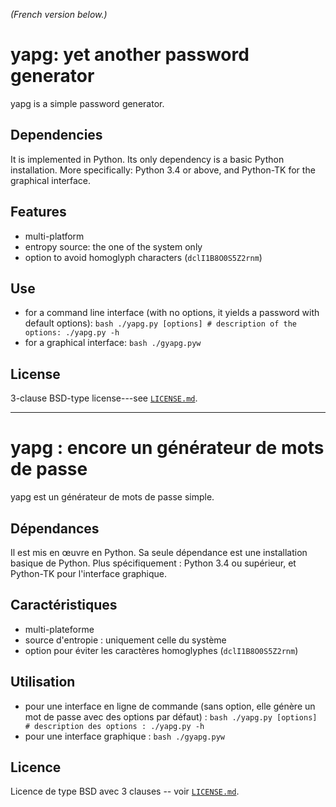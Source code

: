<!-- -*- coding: utf-8 -*- -->

*(French version below.)*

yapg: yet another password generator
====================================

yapg is a simple password generator.

Dependencies
------------

It is implemented in Python. Its only dependency is a basic Python
installation. More specifically: Python 3.4 or above, and Python-TK for
the graphical interface.

Features
--------

-   multi-platform
-   entropy source: the one of the system only
-   option to avoid homoglyph characters (`dclI1B8O0S5Z2rnm`)

Use
---

-   for a command line interface (with no options, it yields a password
    with default options):
        ```bash
        ./yapg.py [options]
        # description of the options:
        ./yapg.py -h
        ```
-   for a graphical interface:
        ```bash
        ./gyapg.pyw
        ```

License
-------

3-clause BSD-type license---see [`LICENSE.md`][1].

------------------------------------------------------------------------

yapg : encore un générateur de mots de passe
============================================

yapg est un générateur de mots de passe simple.

Dépendances
-----------

Il est mis en œuvre en Python. Sa seule dépendance est une installation
basique de Python. Plus spécifiquement : Python 3.4 ou supérieur, et
Python-TK pour l'interface graphique.

Caractéristiques
----------------

-   multi-plateforme
-   source d'entropie : uniquement celle du système
-   option pour éviter les caractères homoglyphes (`dclI1B8O0S5Z2rnm`)

Utilisation
-----------

-   pour une interface en ligne de commande (sans option, elle génère un
    mot de passe avec des options par défaut) :
        ```bash
        ./yapg.py [options]
        # description des options :
        ./yapg.py -h
        ```
-   pour une interface graphique :
        ```bash
        ./gyapg.pyw
        ```

Licence
-------

Licence de type BSD avec 3 clauses -- voir [`LICENSE.md`][1].

[1]: LICENSE.md
